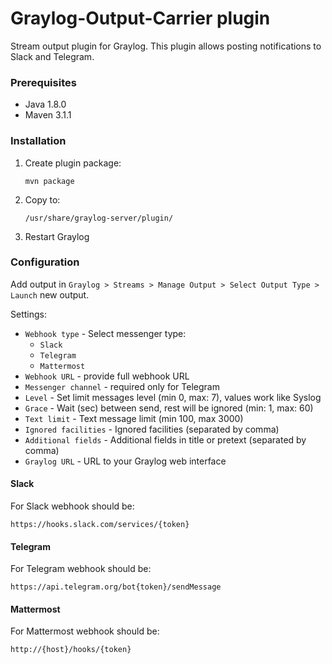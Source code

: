 # Graylog-Output-Carrier plugin

Stream output plugin for Graylog. This plugin allows posting notifications to Slack and Telegram.

### Prerequisites

- Java 1.8.0 
- Maven 3.1.1

### Installation

1. Create plugin package:
    ```
    mvn package
    ```
2. Copy to:
    ```
    /usr/share/graylog-server/plugin/
    ```
3. Restart Graylog

### Configuration

Add output in `Graylog > Streams > Manage Output > Select Output Type > Launch` new output.

Settings:

* `Webhook type` - Select messenger type:
    * `Slack`
    * `Telegram`
    * `Mattermost`
* `Webhook URL` - provide full webhook URL
* `Messenger channel` - required only for Telegram
* `Level` - Set limit messages level (min 0, max: 7), values work like Syslog
* `Grace` - Wait (sec) between send, rest will be ignored (min: 1, max: 60)
* `Text limit` - Text message limit (min 100, max 3000)
* `Ignored facilities` - Ignored facilities (separated by comma)
* `Additional fields` - Additional fields in title or pretext (separated by comma)
* `Graylog URL` - URL to your Graylog web interface

#### Slack

For Slack webhook should be:

```
https://hooks.slack.com/services/{token}
```

#### Telegram

For Telegram webhook should be:

```
https://api.telegram.org/bot{token}/sendMessage
```

#### Mattermost

For Mattermost webhook should be:

```
http://{host}/hooks/{token}
```
